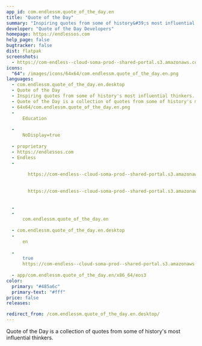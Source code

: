 ```yaml
---
app_id: com.endlessm.quote_of_the_day.en
title: "Quote of the Day"
summary: "Inspiring quotes from some of history&#39;s most influential thinkers."
developer: "Quote of the Day Developers"
homepage: https://endlessos.com
help_page: false
bugtracker: false
dist: flatpak
screenshots:
  - https://com-endless--cloud-soma-prod--shared-portal.s3.amazonaws.com/app45.screenshots.1c671c89-cf4c-409d-8b54-9bd745b821bf.jpeg
icons:
  "64": /images/icons/64x64/com.endlessm.quote_of_the_day.en.png
languages:
  - com.endlessm.quote_of_the_day.en.desktop
  - Quote of the Day
  - Inspiring quotes from some of history's most influential thinkers.
  - Quote of the Day is a collection of quotes from some of history's most influential thinkers.
  - 64x64/com.endlessm.quote_of_the_day.en.png
  - 
      Education
    
  - 
      NoDisplay=true
    
  - proprietary
  - https://endlessos.com
  - Endless
  - 
      
        https://com-endless--cloud-soma-prod--shared-portal.s3.amazonaws.com/app45.screenshots.1c671c89-cf4c-409d-8b54-9bd745b821bf.jpeg
      
      
        https://com-endless--cloud-soma-prod--shared-portal.s3.amazonaws.com/app45.screenshots.55e4b44a-8d4e-41d8-85bd-80ba4711a2c4.jpg
      
    
  - 
  - 
      com.endlessm.quote_of_the_day.en
    
  - com.endlessm.quote_of_the_day.en.desktop
  - 
      en
    
  - 
      true
      https://com-endless--cloud-soma-prod--shared-portal.s3.amazonaws.com/app45.appCenterThumbnail.347abf29-5616-4263-9d94-03f76c23b898.jpg
    
  - app/com.endlessm.quote_of_the_day.en/x86_64/eos3
color:
  primary: "#485a6c"
  primary-text: "#fff"
price: false
releases:

redirect_from: /com.endlessm.quote_of_the_day.en.desktop/
---
```


<p>Quote of the Day is a collection of quotes from some of history's most influential thinkers.</p>